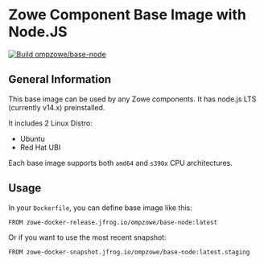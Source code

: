 # Zowe Component Base Image with Node.JS

[![Build ompzowe/base-node](https://github.com/zowe/zowe-install-packaging/actions/workflows/base-node-images.yml/badge.svg)](https://github.com/zowe/zowe-install-packaging/actions/workflows/base-node-images.yml)

## General Information

This base image can be used by any Zowe components. It has node.js LTS (currently v14.x) preinstalled.

It includes 2 Linux Distro:

- Ubuntu
- Red Hat UBI

Each base image supports both `amd64` and `s390x` CPU architectures.

## Usage

In your `Dockerfile`, you can define base image like this:

```
FROM zowe-docker-release.jfrog.io/ompzowe/base-node:latest
```

Or if you want to use the most recent snapshot:

```
FROM zowe-docker-snapshot.jfrog.io/ompzowe/base-node:latest.staging
```
